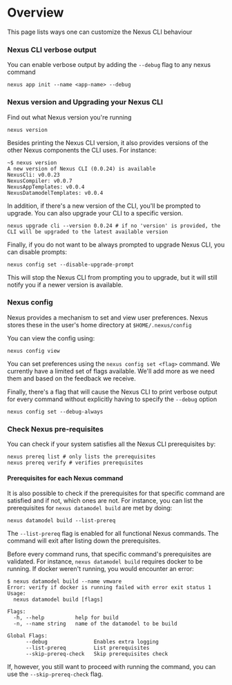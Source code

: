 # Overview

This page lists ways one can customize the Nexus CLI behaviour

### Nexus CLI verbose output
You can enable verbose output by adding the `--debug` flag to any nexus command
```shell
nexus app init --name <app-name> --debug
```

### Nexus version and Upgrading your Nexus CLI
Find out what Nexus version you're running
```shell
nexus version
```

Besides printing the Nexus CLI version, it also provides versions of the other Nexus components the CLI uses. For instance:

```shell
~$ nexus version
A new version of Nexus CLI (0.0.24) is available
NexusCli: v0.0.23
NexusCompiler: v0.0.7
NexusAppTemplates: v0.0.4
NexusDatamodelTemplates: v0.0.4
```
In addition, if there's a new version of the CLI, you'll be prompted to upgrade. You can also upgrade your CLI to a specific version.

```shell
nexus upgrade cli --version 0.0.24 # if no 'version' is provided, the CLI will be upgraded to the latest available version 
```

Finally, if you do not want to be always prompted to upgrade Nexus CLI, you can disable prompts:
```shell
nexus config set --disable-upgrade-prompt
```
This will stop the Nexus CLI from prompting you to upgrade, but it will still notify you if a newer version is available.

### Nexus config
Nexus provides a mechanism to set and view user preferences. Nexus stores these in the user's home directory at `$HOME/.nexus/config`

You can view the config using:
```shell
nexus config view
```

You can set preferences using the `nexus config set <flag>` command. We currently have a limited set of flags available. We'll add more as we need them and based on the feedback we receive.

Finally, there's a flag that will cause the Nexus CLI to print verbose output for every command without explicitly having to specify the `--debug` option
```shell
nexus config set --debug-always
```

### Check Nexus pre-requisites
You can check if your system satisfies all the Nexus CLI prerequisites by:
```shell
nexus prereq list # only lists the prerequisites
nexus prereq verify # verifies prerequisites
```

#### Prerequisites for each Nexus command
It is also possible to check if the prerequisites for that specific command are satisfied and if not, which ones are not. For instance, you can list the prerequisites for `nexus datamodel build` are met by doing: 
```shell
nexus datamodel build --list-prereq
```
The `--list-prereq` flag is enabled for all functional Nexus commands. The command will exit after listing down the prerequisites.

Before every command runs, that specific command's prerequisites are validated. For instance, `nexus datamodel build` requires docker to be running. If docker weren't running, you would encounter an error:
```shell
$ nexus datamodel build --name vmware
Error: verify if docker is running failed with error exit status 1
Usage:
  nexus datamodel build [flags]

Flags:
  -h, --help          help for build
  -n, --name string   name of the datamodel to be build

Global Flags:
      --debug               Enables extra logging
      --list-prereq         List prerequisites
      --skip-prereq-check   Skip prerequisites check
```

If, however, you still want to proceed with running the command, you can use the `--skip-prereq-check` flag. 

